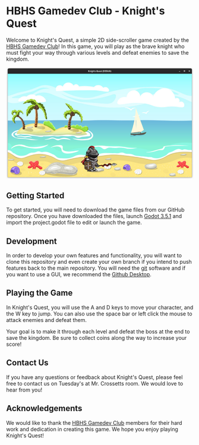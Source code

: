 # HBHS Gamedev Club - Knight's Quest

Welcome to Knight's Quest, a simple 2D side-scroller game created by the [HBHS Gamedev Club](https://gamedev.bytethug.com/)! In this game, you will play as the brave knight who must fight your way through various levels and defeat enemies to save the kingdom.

![Knights Quest](screenshot.jpg)

## Getting Started
To get started, you will need to download the game files from our GitHub repository. Once you have downloaded the files, launch [Godot 3.5.1](https://www.godotengine.org) and import the project.godot file to edit or launch the game.

## Development
In order to develop your own features and functionality, you will want to clone this repository and even create your own branch if you intend to push features back to the main repository. You will need the [git](https://git-scm.com/downloads) software and if you want to use a GUI, we recommend the [Github Desktop](https://desktop.github.com/).

## Playing the Game
In Knight's Quest, you will use the A and D keys to move your character, and the W key to jump. You can also use the space bar or left click the mouse to attack enemies and defeat them.

Your goal is to make it through each level and defeat the boss at the end to save the kingdom. Be sure to collect coins along the way to increase your score!

## Contact Us
If you have any questions or feedback about Knight's Quest, please feel free to contact us on Tuesday's at Mr. Crossetts room. We would love to hear from you!

## Acknowledgements
We would like to thank the [HBHS Gamedev Club](https://gamedev.bytethug.com/) members for their hard work and dedication in creating this game. We hope you enjoy playing Knight's Quest!